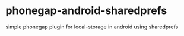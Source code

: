 phonegap-android-sharedprefs
============================

simple phonegap plugin for local-storage in android using sharedprefs
